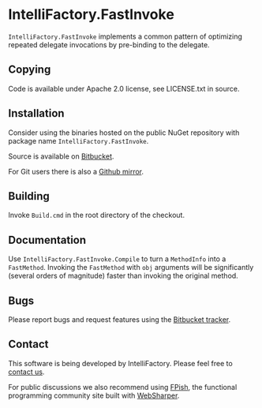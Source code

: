 # IntelliFactory.FastInvoke

`IntelliFactory.FastInvoke` implements a common pattern of optimizing
repeated delegate invocations by pre-binding to the delegate.

## Copying

Code is available under Apache 2.0 license, see LICENSE.txt in source.

## Installation

Consider using the binaries hosted on the public NuGet repository with
package name `IntelliFactory.FastInvoke`.

Source is available on
[Bitbucket](http://bitbucket.org/IntelliFactory/fastinvoke).

For Git users there is also a [Github
mirror](http://github.com/intellifactory/fastinvoke).

## Building

Invoke `Build.cmd` in the root directory of the checkout.

## Documentation

Use `IntelliFactory.FastInvoke.Compile` to turn a `MethodInfo` into a
`FastMethod`.  Invoking the `FastMethod` with `obj` arguments will be
significantly (several orders of magnitude) faster than invoking the
original method.

## Bugs

Please report bugs and request features using the [Bitbucket
tracker](http://bitbucket.org/IntelliFactory/fastinvoke/issues).

## Contact

This software is being developed by IntelliFactory.  Please feel free
to [contact us](http://websharper.com/contact).

For public discussions we also recommend using
[FPish](http://fpish.net/topics), the functional programming community
site built with [WebSharper](http://websharper.com).
